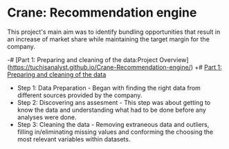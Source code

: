 # Crane: Recommendation engine
This project's main aim was to identify bundling opportunities that result in an increase of market share while maintaining the target margin for the company.

-# [Part 1: Preparing and cleaning of the data:Project Overview] (https://tuchisanalyst.github.io/Crane-Recommendation-engine/)
+# [Part 1: Preparing and cleaning of the data](https://tuchisanalyst.github.io/Crane-Recommendation-engine/)
* Step 1: Data Preparation - Began with finding the right data from different sources provided by the company.
* Step 2: Discovering ans assesment - This step was about getting to know the data and understanding what had to be done before any analyses were done.
* Step 3: Cleaning the data - Removing extraneous data and outliers, filling in/eliminating missing values and conforming the choosing the most relevant variables within datasets.

